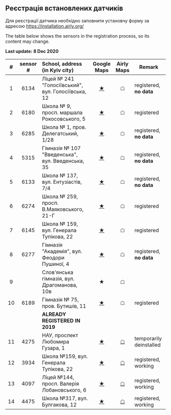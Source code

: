 ## Реєстрація встановлених датчиків

Для реєстрації датчика необхідно заповнити установчу форму за адресою https://installation.airly.org/

The table below shows the sensors in the registration process, so its content may change.

**Last update: 8 Dec 2020**

|  #   | sensor # | School, address (in Kyiv city)                     |                Google<br/>Maps             | Airly<br/>Maps | Remark                  |
| :--: | :------: | :------------------------------------------------- | :----------------------------------------: | :--------: | ----------------------- |
|  1   |   6134   | Ліцей № 241 "Голосіївський", вул. Голосіївська, 12 | [★](https://goo.gl/maps/7i5dGDbMnS5VBQC97) |     ☖      | registered, **no data** |
|  2   |   6180   | Школа № 9, просп. маршала Рокосовського, 5         | [★](https://goo.gl/maps/hDmFM4btmiMetpyT9) |     ☖      | registered              |
|  3   |   6285   | Школа № 1, пров. Делегатський, 1/28                | [★](https://goo.gl/maps/aFvd9MoKLp7dhnR66) |     ☖      | registered, **no data** |
|  4   |   5315   | Гімназія № 107 "Введенська", вул. Введенська, 35   | [★](https://goo.gl/maps/xmfWaGnoiNDWR7kE6) |     ☖      | registered, **no data** |
|  5   |   6133   | Школа № 137, вул. Ентузіастів, 7/4                 | [★](https://goo.gl/maps/43kwuJXxwB9mQuZK9) |     ☖      | registered, **no data** |
|  6   |   6274   | Школа № 259, просп. В.Маяковського, 21-Г           | [★](https://goo.gl/maps/xMvBZCVhNa9V4QdCA) |     ☖      | registered              |
|  7   |   6145   | Школа № 159, вул. Генерала Тупікова, 22            | [★](https://goo.gl/maps/BWYrnx87uverikW1A) |     ☖      | registered              |
|  8   |   6277   | Гімназія "Академія", вул. Феодори Пушиної, 4       | [★](https://goo.gl/maps/Gp5iGqNjgd29ceJQ6) |     ☖      | registered, **no data** |
|  9   |          | Слов'янська гімназія, вул. Драгоманова, 10в        |                     ★                      |     ☖      |                         |
|  10  |   6189   | Гімназія № 75, пров. Бутишів, 11                   | [★](https://goo.gl/maps/LZF5jjdkZbHMPRAr6) |     ☖      | registered |
|  |  | **ALREADY REGISTERED IN 2019** |  |  |  |
| 11 | 4275 | НАУ, проспект Любомира Гузара, 1 | [★](https://goo.gl/maps/kBhC2axEdf2NkEBj8) | [☖](https://airly.eu/map/en/#50.44020,30.43013,i9969) | temporarily deinstalled |
| 12 | 3934 | Школа №159, вул. Генерала Тупікова, 22 | [★](https://goo.gl/maps/sugj23giETYrz1nC8) | [☖](https://airly.eu/map/en/#50.44107,30.43953,i10001) | registered, working |
| 13 | 4097 | Ліцей №144, просп. Валерія Лобановського, 6 | [★](https://goo.gl/maps/wVi6W7Y7LUS59Fdu9) | [☖](https://airly.eu/map/en/#50.42175,30.46593,i10050) | registered, working |
| 14 | 4475 | Школа №317, вул. Булгакова, 12 | [★](https://goo.gl/maps/Jz9a5WawvQTpDEpG7) | [☖](https://airly.eu/map/en/#50.41017,30.40846,i10049) | registered, working |
